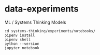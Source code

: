 # data-experiments
ML / Systems Thinking Models

```
cd systems-thinking/experiments/notebooks/
pipenv install
pipenv shell
python --version
jupyter notebook
```
